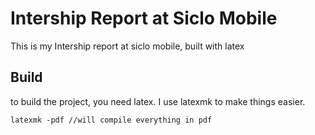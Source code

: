 # Intership Report at Siclo Mobile

This is my Intership report at siclo mobile, built with latex

## Build
to build the project, you need latex. I use latexmk to make things easier.

```
latexmk -pdf //will compile everything in pdf
```
